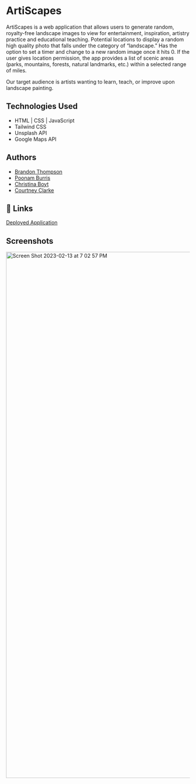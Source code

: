# ArtiScapes

ArtiScapes is a web application that allows users to generate random, royalty-free landscape images to view for entertainment, inspiration, artistry practice and educational teaching. Potential locations to display a random high quality photo that falls under the category of “landscape.”
Has the option to set a timer and change to a new random image once it hits 0.
If the user gives location permission, the app provides a list of scenic areas (parks, mountains, forests, natural landmarks, etc.) within a selected range of miles.

Our target audience is artists wanting to learn, teach, or improve upon landscape painting.

## Technologies Used
- HTML | CSS | JavaScript
- Tailwind CSS
- Unsplash API
- Google Maps API

## Authors

- [Brandon Thompson](https://github.com/BJThompson12)
- [Poonam Burris](https://github.com/PoonamBurris)
- [Christina Boyt](https://github.com/CKBoytGT)
- [Courtney Clarke](https://github.com/nouriyin)

## 🔗 Links

<a href="https://bjthompson12.github.io/Sea-Wolves/">Deployed Application</a>       

## Screenshots
<img width="1440" alt="Screen Shot 2023-02-13 at 7 02 57 PM" src="https://user-images.githubusercontent.com/120152523/218622138-e3b13fb0-f6aa-490a-ae8c-19ebc3487ff2.png">

